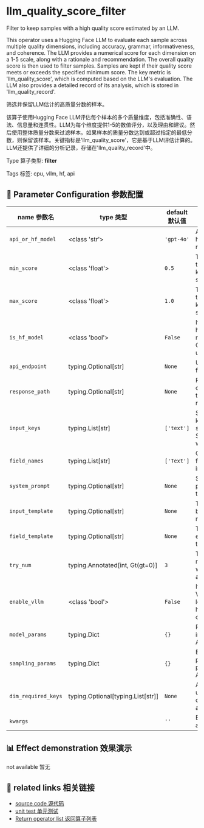 # llm_quality_score_filter

Filter to keep samples with a high quality score estimated by an LLM.

This operator uses a Hugging Face LLM to evaluate each sample across multiple quality dimensions, including accuracy, grammar, informativeness, and coherence. The LLM provides a numerical score for each dimension on a 1-5 scale, along with a rationale and recommendation. The overall quality score is then used to filter samples. Samples are kept if their quality score meets or exceeds the specified minimum score. The key metric is 'llm_quality_score', which is computed based on the LLM's evaluation. The LLM also provides a detailed record of its analysis, which is stored in 'llm_quality_record'.

筛选并保留LLM估计的高质量分数的样本。

该算子使用Hugging Face LLM评估每个样本的多个质量维度，包括准确性、语法、信息量和连贯性。LLM为每个维度提供1-5的数值评分，以及理由和建议。然后使用整体质量分数来过滤样本。如果样本的质量分数达到或超过指定的最低分数，则保留该样本。关键指标是'llm_quality_score'，它是基于LLM评估计算的。LLM还提供了详细的分析记录，存储在'llm_quality_record'中。

Type 算子类型: **filter**

Tags 标签: cpu, vllm, hf, api

## 🔧 Parameter Configuration 参数配置
| name 参数名 | type 类型 | default 默认值 | desc 说明 |
|--------|------|--------|------|
| `api_or_hf_model` | <class 'str'> | `'gpt-4o'` | API or huggingface model name. |
| `min_score` | <class 'float'> | `0.5` | The min score threshold to keep the sample. |
| `max_score` | <class 'float'> | `1.0` | The max score threshold to keep the sample. |
| `is_hf_model` | <class 'bool'> | `False` | If true, use huggingface model. Otherwise, use API. |
| `api_endpoint` | typing.Optional[str] | `None` | URL endpoint for the API. |
| `response_path` | typing.Optional[str] | `None` | Path to extract content from the API response. |
| `input_keys` | typing.List[str] | `['text']` | Sub set of keys in the sample. Support data with |
| `field_names` | typing.List[str] | `['Text']` | Corresponding field names for input keys. |
| `system_prompt` | typing.Optional[str] | `None` | System prompt for the task. |
| `input_template` | typing.Optional[str] | `None` | Template for building the model input. |
| `field_template` | typing.Optional[str] | `None` | Template for each field in the prompt. |
| `try_num` | typing.Annotated[int, Gt(gt=0)] | `3` | The number of retry attempts when there is an API |
| `enable_vllm` | <class 'bool'> | `False` | If true, use VLLM for loading hugging face or |
| `model_params` | typing.Dict | `{}` | Parameters for initializing the API model. |
| `sampling_params` | typing.Dict | `{}` | Extra parameters passed to the API call. |
| `dim_required_keys` | typing.Optional[typing.List[str]] | `None` | A list of keys used to calculate the average |
| `kwargs` |  | `''` | Extra keyword arguments. |

## 📊 Effect demonstration 效果演示
not available 暂无

## 🔗 related links 相关链接
- [source code 源代码](../../../data_juicer/ops/filter/llm_quality_score_filter.py)
- [unit test 单元测试](../../../tests/ops/filter/test_llm_quality_score_filter.py)
- [Return operator list 返回算子列表](../../Operators.md)